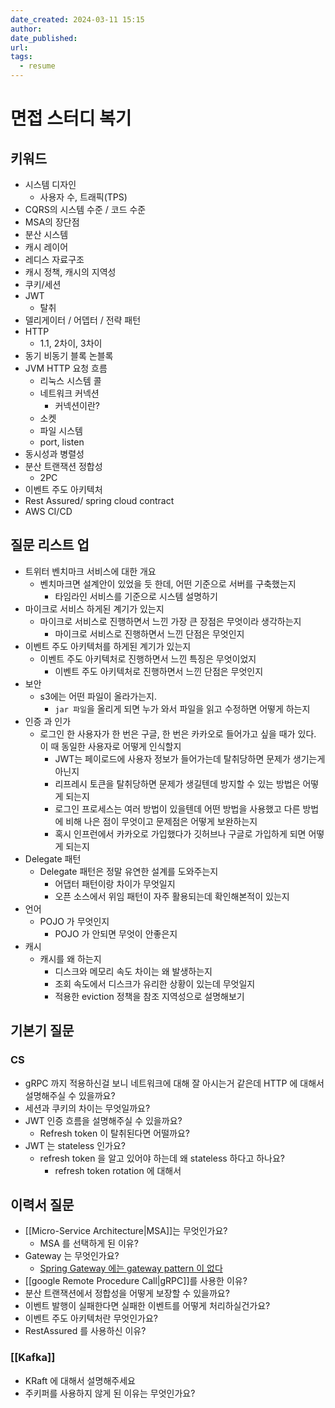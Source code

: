 ```yaml
---
date_created: 2024-03-11 15:15
author: 
date_published: 
url: 
tags:
  - resume
---
```

# 면접 스터디 복기

## 키워드 

- 시스템 디자인
	- 사용자 수, 트래픽(TPS)
- CQRS의 시스템 수준 / 코드 수준
- MSA의 장단점
- 분산 시스템
- 캐시 레이어
- 레디스 자료구조
- 캐시 정책, 캐시의 지역성
- 쿠키/세션
- JWT
	- 탈취
- 델리게이터 / 어뎁터 / 전략 패턴
- HTTP
	- 1.1, 2차이, 3차이
- 동기 비동기 블록 논블록
- JVM HTTP 요청 흐름
	- 리눅스 시스템 콜
	- 네트워크 커넥션
		- 커넥션이란?
	- 소켓
	- 파일 시스템
	- port, listen
- 동시성과 병렬성
- 분산 트랜잭션 정합성
	- 2PC
- 이벤트 주도 아키텍처
- Rest Assured/ spring cloud contract
- AWS CI/CD

## 질문 리스트 업

- 트위터 벤치마크 서비스에 대한 개요
	- 벤치마크면 설계안이 있었을 듯 한데, 어떤 기준으로 서버를 구축했는지
		- 타임라인 서비스를 기준으로 시스템 설명하기
- 마이크로 서비스 하게된 계기가 있는지
	- 마이크로 서비스로 진행하면서 느낀 가장 큰 장점은 무엇이라 생각하는지
		- 마이크로 서비스로 진행하면서 느낀 단점은 무엇인지
- 이벤트 주도 아키텍처를 하게된 계기가 있는지
    - 이벤트 주도 아키텍처로 진행하면서 느낀 특징은 무엇이었지
        - 이벤트 주도 아키텍처로 진행하면서 느낀 단점은 무엇인지
- 보안
    - s3에는 어떤 파일이 올라가는지.
        - `jar 파일`을 올리게 되면 누가 와서 파일을 읽고 수정하면 어떻게 하는지
- 인증 과 인가
    - 로그인 한 사용자가 한 번은 구글, 한 번은 카카오로 들어가고 싶을 때가 있다. 이 때 동일한 사용자로 어떻게 인식할지
        - JWT는 페이로드에 사용자 정보가 들어가는데 탈취당하면 문제가 생기는게 아닌지
        - 리프레시 토큰을 탈취당하면 문제가 생길텐데 방지할 수 있는 방법은 어떻게 되는지
        - 로그인 프로세스는 여러 방법이 있을텐데 어떤 방법을 사용했고 다른 방법에 비해 나은 점이 무엇이고 문제점은 어떻게 보완하는지
        - 혹시 인프런에서 카카오로 가입했다가 깃허브나 구글로 가입하게 되면 어떻게 되는지
- Delegate 패턴
    - Delegate 패턴은 정말 유연한 설계를 도와주는지
		- 어댑터 패턴이랑 차이가 무엇일지
		- 오픈 소스에서 위임 패턴이 자주 활용되는데 확인해본적이 있는지
- 언어
    - POJO 가 무엇인지
        - POJO 가 안되면 무엇이 안좋은지
- 캐시
    - 캐시를 왜 하는지
        - 디스크와 메모리 속도 차이는 왜 발생하는지
        - 조회 속도에서 디스크가 유리한 상황이 있는데 무엇일지
        - 적용한 eviction 정책을 참조 지역성으로 설명해보기

## 기본기 질문

### CS

- gRPC 까지 적용하신걸 보니 네트워크에 대해 잘 아시는거 같은데 HTTP 에 대해서 설명해주실 수 있을까요?
- 세션과 쿠키의 차이는 무엇일까요?
- JWT 인증 흐름을 설명해주실 수 있을까요?
    - Refresh token 이 탈취된다면 어떨까요?
- JWT 는 stateless 인가요?
    - refresh token 을 알고 있어야 하는데 왜 stateless 하다고 하나요?
        - refresh token rotation 에 대해서
    

## 이력서 질문

- [[Micro-Service Architecture|MSA]]는 무엇인가요?
    - MSA 를 선택하게 된 이유?
- Gateway 는 무엇인가요?
    - [Spring Gateway 에는 gateway pattern 이 없다](https://www.youtube.com/watch?v=P2nM0_YptOA "Spring Gateway 에는 gateway pattern 이 없다
        (https://www.youtube.com/watch?v=P2nM0_YptOA)")
- [[google Remote Procedure Call|gRPC]]를 사용한 이유?
- 분산 트랜잭션에서 정합성을 어떻게 보장할 수 있을까요?
- 이벤트 발행이 실패한다면 실패한 이벤트를 어떻게 처리하실건가요?
- 이벤트 주도 아키텍처란 무엇인가요?
- RestAssured 를 사용하신 이유?

### [[Kafka]]

- KRaft 에 대해서 설명해주세요
- 주키퍼를 사용하지 않게 된 이유는 무엇인가요?
